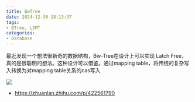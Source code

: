 ```yaml
---
title: BwTree
date: 2024-12-30 18:13:37
tags:
- BTree, LSMT
categories:
- Database
---
```


最近发现一个想法很新奇的数据结构，Bw-Tree在设计上可以实现 Latch Free，真的是很聪明的想法。这种设计可以借鉴。通过mapping table，将传统的复杂写入转换为对mapping table关系的cas写入

![](/images/bwtree/bw-tree.png)

- https://zhuanlan.zhihu.com/p/422561790